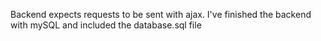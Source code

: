 Backend expects requests to be sent with ajax. I've finished the backend with mySQL and included the database.sql file